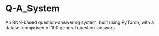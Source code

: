 # Q-A_System
An RNN-based question-answering system, built using PyTorch, with a dataset comprised of 100 general question-answers
